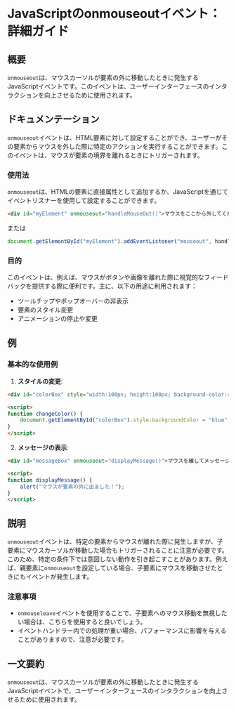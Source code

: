 <!--
Meta Description: # JavaScriptのonmouseoutイベント：詳細ガイド ## 概要 `onmouseout`は、マウスカーソルが要素の外に移動したときに発生するJavaScriptイベントです。このイベントは、ユーザーインターフェースのインタラクションを向上させるために使用されます。 ## ドキュメンテ...
Meta Keywords: onmouseout, div, script, このイベントは, html
-->

# JavaScriptのonmouseoutイベント：詳細ガイド

## 概要
`onmouseout`は、マウスカーソルが要素の外に移動したときに発生するJavaScriptイベントです。このイベントは、ユーザーインターフェースのインタラクションを向上させるために使用されます。

## ドキュメンテーション
`onmouseout`イベントは、HTML要素に対して設定することができ、ユーザーがその要素からマウスを外した際に特定のアクションを実行することができます。このイベントは、マウスが要素の境界を離れるときにトリガーされます。

### 使用法
`onmouseout`は、HTMLの要素に直接属性として追加するか、JavaScriptを通じてイベントリスナーを使用して設定することができます。

```html
<div id="myElement" onmouseout="handleMouseOut()">マウスをここから外してください</div>
```

または

```javascript
document.getElementById("myElement").addEventListener("mouseout", handleMouseOut);
```

### 目的
このイベントは、例えば、マウスがボタンや画像を離れた際に視覚的なフィードバックを提供する際に便利です。主に、以下の用途に利用されます：
- ツールチップやポップオーバーの非表示
- 要素のスタイル変更
- アニメーションの停止や変更

## 例
### 基本的な使用例

1. **スタイルの変更**:

```html
<div id="colorBox" style="width:100px; height:100px; background-color:red;" onmouseout="changeColor()">マウスを外して色を変える</div>

<script>
function changeColor() {
    document.getElementById("colorBox").style.backgroundColor = "blue";
}
</script>
```

2. **メッセージの表示**:

```html
<div id="messageBox" onmouseout="displayMessage()">マウスを離してメッセージを表示</div>

<script>
function displayMessage() {
    alert("マウスが要素の外に出ました！");
}
</script>
```

## 説明
`onmouseout`イベントは、特定の要素からマウスが離れた際に発生しますが、子要素にマウスカーソルが移動した場合もトリガーされることに注意が必要です。このため、特定の条件下では意図しない動作を引き起こすことがあります。例えば、親要素に`onmouseout`を設定している場合、子要素にマウスを移動させたときにもイベントが発生します。

### 注意事項
- `onmouseleave`イベントを使用することで、子要素へのマウス移動を無視したい場合は、こちらを使用すると良いでしょう。
- イベントハンドラー内での処理が重い場合、パフォーマンスに影響を与えることがありますので、注意が必要です。

## 一文要約
`onmouseout`は、マウスカーソルが要素の外に移動したときに発生するJavaScriptイベントで、ユーザーインターフェースのインタラクションを向上させるために使用されます。